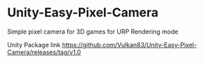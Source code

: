 # Unity-Easy-Pixel-Camera
 
Simple pixel camera for 3D games for URP Rendering mode



Unity Package link
https://github.com/Vulkan83/Unity-Easy-Pixel-Camera/releases/tag/v1.0
